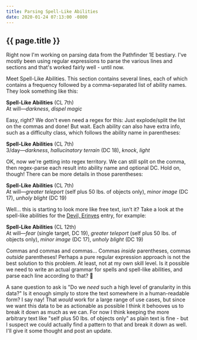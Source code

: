 ```yaml
---
title: Parsing Spell-Like Abilities
date: 2020-01-24 07:13:00 -0800
---
```


## {{ page.title }}

Right now I'm working on parsing data from the Pathfinder 1E bestiary. I've mostly been using regular expressions to parse the various lines and sections and that's worked fairly well - until now.
<!-- more -->
Meet Spell-Like Abilities. This section contains several lines, each of which contains a frequency followed by a comma-separated list of ability names. They look something like this:

**Spell-Like Abilities** (CL 7th)<br>
At will—*darkness*, *dispel magic*

Easy, right? We don't even need a regex for this: Just explode/split the list on the commas and done! But wait. Each ability can also have extra info, such as a difficulty class, which follows the ability name in parentheses:

**Spell-Like Abilities** (CL 7th)<br>
3/day—*darkness*, *hallucinatory terrain* (DC 18), *knock*, *light*

OK, now we're getting into regex territory. We can still split on the comma, then regex-parse each result into ability name and optional DC. Hold on, though! There can be more details in those parentheses:

**Spell-Like Abilities** (CL 7th)<br>
At will—*greater teleport* (self plus 50 lbs. of objects only), *minor image* (DC 17), *unholy blight* (DC 19)
 
 Well… this is starting to look more like free text, isn't it? Take a look at the spell-like abilities for the [Devil, Erinyes](http://legacy.aonprd.com/bestiary/devil.html#devil-erinyes) entry, for example: 
 
**Spell-Like Abilities** (CL 12th)<br>
At will—*fear* (single target, DC 19), *greater teleport* (self plus 50 lbs. of objects only), *minor image* (DC 17), *unholy blight* (DC 19)

Commas and commas and commas… Commas _inside_ parentheses, commas _outside_ parentheses! Perhaps a pure regular expression approach is not the best solution to this problem. At least, not at my own skill level. Is it possible we need to write an actual grammar for spells and spell-like abilities, and parse each line according to that? 🤔

A sane question to ask is "Do we _need_ such a high level of granularity in this data?" Is it enough simply to store the text somewhere in a human-readable form? I say nay! That _would_ work for a large range of use cases, but since we want this data to be as actionable as possible I think it behooves us to break it down as much as we can. For now I think keeping the more arbitrary text like "self plus 50 lbs. of objects only" as plain text is fine - but I suspect we could actually find a pattern to that and break it down as well. I'll give it some thought and post an update.
